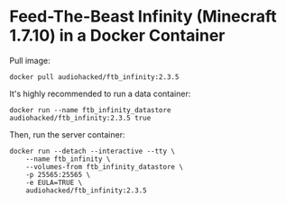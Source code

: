 # Feed-The-Beast Infinity (Minecraft 1.7.10) in a Docker Container
Pull image:
```
docker pull audiohacked/ftb_infinity:2.3.5
```

It's highly recommended to run a data container:
```
docker run --name ftb_infinity_datastore audiohacked/ftb_infinity:2.3.5 true
```

Then, run the server container:
```
docker run --detach --interactive --tty \
    --name ftb_infinity \
    --volumes-from ftb_infinity_datastore \
    -p 25565:25565 \
    -e EULA=TRUE \
    audiohacked/ftb_infinity:2.3.5
```
